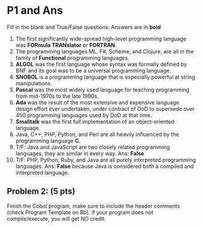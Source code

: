 # P1 and Ans

Fill in the blank and True/False questions:
Answers are in **bold**

1. The first significantly wide-spread high-level programming language was **FORmula TRANslator** or **FORTRAN**.
2. The programming languages ML, F#, Scheme, and Clojure, are all in the family of **Functional** programming languages.
3. **ALGOL** was the first language whose syntax was formally defined by BNF and its goal was to be a universal programming language.
4. **SNOBOL** is a programming language that is especially powerful at string manipulations.
5. **Pascal** was the most widely used language for teaching programming from mid-1970s to the late 1990s.
6. **Ada** was the result of the most extensive and expensive language design effort ever undertaken, under contract of DoD to supersede over 450 programming languages used by DoD at that time.
7. **Smalltalk** was the first full implementation of an object-oriented language.
8. Java, C++, PHP, Python, and Perl are all heavily influenced by the programming language **C**.
9. T/F: Java and JavaScript are two closely related programming languages, they are similar in every way. Ans: **False**
10. T/F: PHP, Python, Ruby, and Java are all purely interpreted programming languages. Ans: **False** because Java is considered both a compiled and interpreted language.

## Problem 2: (5 pts)

Finish the Cobol program, make sure to include the header comments (check Program Template on Bb). If your program does not compile/execute, you will get NO credit.